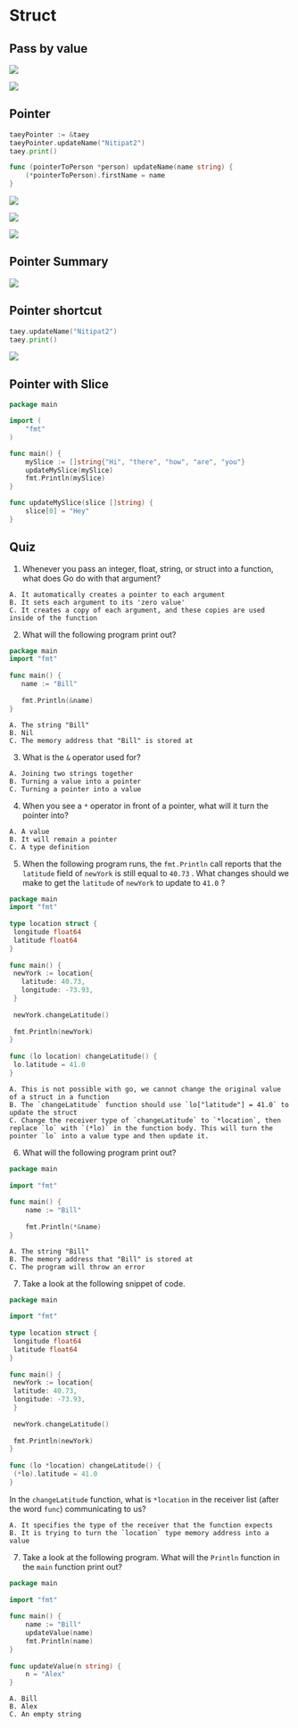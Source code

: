 # Struct

## Pass by value

![](02.01.png)

![](02.02.png)

## Pointer

```go
taeyPointer := &taey
taeyPointer.updateName("Nitipat2")
taey.print()
```

```go
func (pointerToPerson *person) updateName(name string) {
	(*pointerToPerson).firstName = name
}
```

![](02.03.png)

![](02.04.png)

![](02.05.png)

## Pointer Summary

![](02.06.png)

## Pointer shortcut

```go
taey.updateName("Nitipat2")
taey.print()
```

![](02.07.png)

## Pointer with Slice

```go
package main

import (
	"fmt"
)

func main() {
	mySlice := []string{"Hi", "there", "how", "are", "you"}
	updateMySlice(mySlice)
	fmt.Println(mySlice)
}

func updateMySlice(slice []string) {
	slice[0] = "Hey"
}
```

## Quiz

1. Whenever you pass an integer, float, string, or struct into a function, what does Go do with that argument?

```
A. It automatically creates a pointer to each argument
B. It sets each argument to its 'zero value'
C. It creates a copy of each argument, and these copies are used inside of the function
```

<!-- C -->

2. What will the following program print out?

```go
package main
import "fmt"
 
func main() {
   name := "Bill"
 
   fmt.Println(&name)
}
```

```
A. The string "Bill"
B. Nil
C. The memory address that "Bill" is stored at
```

<!-- C -->

3. What is the `&` operator used for?

```
A. Joining two strings together
B. Turning a value into a pointer
C. Turning a pointer into a value
```

<!-- B -->

4. When you see a `*` operator in front of a pointer, what will it turn the pointer into?

```
A. A value
B. It will remain a pointer
C. A type definition
```

<!-- A -->

5. When the following program runs, the `fmt.Println` call reports that the `latitude` field of `newYork` is still equal to `40.73` .  What changes should we make to get the `latitude` of `newYork` to update to `41.0` ?

```go
package main
import "fmt"
 
type location struct {
 longitude float64
 latitude float64
}
 
func main() {
 newYork := location{
   latitude: 40.73,
   longitude: -73.93,
 }
 
 newYork.changeLatitude()
 
 fmt.Println(newYork)
}
 
func (lo location) changeLatitude() {
 lo.latitude = 41.0
}
```

```
A. This is not possible with go, we cannot change the original value of a struct in a function
B. The `changeLatitude` function should use `lo["latitude"] = 41.0` to update the struct
C. Change the receiver type of `changeLatitude` to `*location`, then replace `lo` with `(*lo)` in the function body. This will turn the pointer `lo` into a value type and then update it.
```

<!-- C -->

6. What will the following program print out?

```go
package main
 
import "fmt"
 
func main() {
    name := "Bill"
 
    fmt.Println(*&name)
}
```

```
A. The string "Bill"
B. The memory address that "Bill" is stored at
C. The program will throw an error
```

<!-- A -->

7. Take a look at the following snippet of code.

```go
package main
 
import "fmt"
 
type location struct {
 longitude float64
 latitude float64
}
 
func main() {
 newYork := location{
 latitude: 40.73,
 longitude: -73.93,
 }
 
 newYork.changeLatitude()
 
 fmt.Println(newYork)
}
 
func (lo *location) changeLatitude() {
 (*lo).latitude = 41.0
}
```

In the `changeLatitude` function, what is `*location` in the receiver list (after the word `func`) communicating to us?

```
A. It specifies the type of the receiver that the function expects
B. It is trying to turn the `location` type memory address into a value
```

<!-- A -->

7. Take a look at the following program.  What will the `Println` function in the `main` function print out?

```go
package main
 
import "fmt"
 
func main() {
    name := "Bill"
    updateValue(name)
    fmt.Println(name)
}
 
func updateValue(n string) {
    n = "Alex"
}
```

```
A. Bill
B. Alex
C. An empty string
```

<!-- A -->